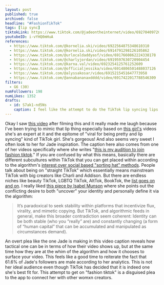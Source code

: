 ```yaml
---
layout: post
published: true
archived: false
headline: "#FashionTikTok"
tags: [lip sync]
tiktokLink: https://www.tiktok.com/@jadeontheinternet/video/6927040972073340165
youtubeID: i-vYHQ0mHuA
references:
  - https://www.tiktok.com/@kornelia.ski/video/6922564875348610310
  - https://www.tiktok.com/@kornelia.ski/video/6914791298126105862
  - https://www.tiktok.com/@urlocaldaddyasf/video/6917660862224338178
  - https://www.tiktok.com/@charlyjordan/video/6919597630720904454
  - https://www.tiktok.com/@karna.val/video/6923254125761252609
  - https://www.tiktok.com/@officialjessika/video/6914806501488037126
  - https://www.tiktok.com/@alyssakosar/video/6915215451647773958
  - https://www.tiktok.com/@annabananaxdddd/video/6917422017788546309
filters:
  - G6 (30)
numFollowers: 198
numLikes: 1352
drafts:
  - id: S7ak1-nd5Ns
    caption: I feel like the attempt to do the TikTok lip syncing lips is more obvious in this one, but I like it less.
---
```


Okay I saw [this video](https://www.tiktok.com/@poplikethstguy/video/6921386704427388165) after filming this and it really made me laugh because I've been trying to mimic that lip thing especially based on [this girl's](https://www.tiktok.com/@kornelia.ski/video/6922564875348610310) videos she's an expert at it and the epitome of "viral for being pretty and lip syncing" kind of TikTok girl. She's gorgeous! And also seems very sweet I often look to her for Jade inspiration. The caption here also comes from one of her videos specifically where she writes "[this is my audition to join fashion tiktok](https://www.tiktok.com/@kornelia.ski/video/6914791298126105862)." If you are confused by what this means, basically there are different subcultures within TikTok that you can get placed within according to the algorithm's [interest over social based "sorting hat" methods](https://www.eugenewei.com/blog/2020/8/3/tiktok-and-the-sorting-hat). People talk about being on "straight TikTok" which essentially means mainstream TikTok with big creators like Charli and Addison. But there are endless niches like beauty TikTok, LGBTQ TikTok, AltTok, BookTok, the [list goes on and on](https://www.tiktok.com/@swoov/video/6842551387406994693). I really liked [this piece by Isabel Munson](https://reallifemag.com/mirror-of-your-mind/) where she points out the conflicting desire to both "uncover" your identity and personally define it via the algorithm:

> It’s paradoxical to seek stability within platforms that incentivize flux, virality, and mimetic copying. But TikTok, and algorithmic feeds in general, make this broader contradiction seem coherent: Identity can be both stable (who you “really” are) and constantly changing (a form of “human capital” that can be accumulated and manipulated as circumstances demand).

An overt plea like the one Jade is making in this video caption reveals how tactical one can be in terms of how their video shows up, but at the same time how they are at the whim of the algorithm and how it chooses to surface your video. This feels like a good time to reiterate the fact that 61.6% of Jade's followers are male according to her analytics. This is not her ideal audience even though TikTok has decided that it is indeed one she's best fit for. This attempt to get on "fashion tiktok" is a disguised plea to the app to connect her with other womxn creators.

